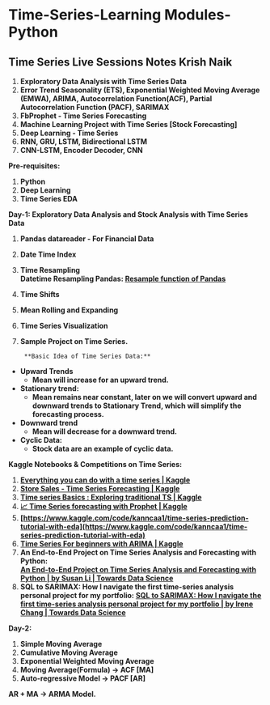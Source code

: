 # Time-Series-Learning Modules-Python

## **Time Series Live Sessions Notes Krish Naik**



1. **Exploratory Data Analysis with Time Series Data**
2. **Error Trend Seasonality (ETS), Exponential Weighted Moving Average (EMWA), ARIMA, Autocorrelation Function(ACF), Partial Autocorrelation Function (PACF), SARIMAX**
3. **FbProphet - Time Series Forecasting**
4. **Machine Learning Project with Time Series [Stock Forecasting]**
5. **Deep Learning - Time Series**
6. **RNN, GRU, LSTM, Bidirectional LSTM**
7. **CNN-LSTM, Encoder Decoder, CNN**

**Pre-requisites:**



1. **Python**
2. **Deep Learning**
3. **Time Series EDA**

**Day-1: Exploratory Data Analysis and Stock Analysis with Time Series Data**

1. **Pandas datareader - For Financial Data**
2. **Date Time Index**
3. **Time Resampling \
Datetime Resampling Pandas: [Resample function of Pandas](https://towardsdatascience.com/resample-function-of-pandas-79b17ec82a78)**
4. **Time Shifts**
5. **Mean Rolling and Expanding**
6. **Time Series Visualization**
7. **Sample Project on Time Series.**

        **Basic Idea of Time Series Data:**

* **Upward Trends**
    * **Mean will increase for an upward trend.**
* **Stationary trend:**
    * **Mean remains near constant, later on we will convert upward and downward trends to Stationary Trend, which will simplify the forecasting process.**
* **Downward trend**
    * **Mean will decrease for a downward trend.**
* **Cyclic Data:**
    * **Stock data are an example of cyclic data.**

**Kaggle Notebooks & Competitions on Time Series:**



1. **[Everything you can do with a time series | Kaggle](https://www.kaggle.com/code/thebrownviking20/everything-you-can-do-with-a-time-series)**
2. **[Store Sales - Time Series Forecasting | Kaggle](https://www.kaggle.com/competitions/store-sales-time-series-forecasting/code)**
3. **[Time series Basics : Exploring traditional TS | Kaggle](https://www.kaggle.com/code/jagangupta/time-series-basics-exploring-traditional-ts)**
4. **[📈 Time Series forecasting with Prophet | Kaggle](https://www.kaggle.com/code/robikscube/time-series-forecasting-with-prophet)**
5. **[https://www.kaggle.com/code/kanncaa1/time-series-prediction-tutorial-with-eda](https://www.kaggle.com/code/kanncaa1/time-series-prediction-tutorial-with-eda)**
6. **[Time Series For beginners with ARIMA | Kaggle](https://www.kaggle.com/code/freespirit08/time-series-for-beginners-with-arima)**
1. **An End-to-End Project on Time Series Analysis and Forecasting with Python:  \
[An End-to-End Project on Time Series Analysis and Forecasting with Python | by Susan Li | Towards Data Science](https://towardsdatascience.com/an-end-to-end-project-on-time-series-analysis-and-forecasting-with-python-4835e6bf050b)**
2. **SQL to SARIMAX: How I navigate the first time-series analysis personal project for my portfolio: [SQL to SARIMAX: How I navigate the first time-series analysis personal project for my portfolio | by Irene Chang | Towards Data Science](https://towardsdatascience.com/sql-to-sarimax-how-i-navigate-the-first-time-series-analysis-personal-project-for-my-portfolio-1ed24cba2c52)**

**Day-2:**

1. **Simple Moving Average**
2. **Cumulative Moving Average**
3. **Exponential Weighted Moving Average**
4. **Moving Average(Formula) → ACF [MA]**
5. **Auto-regressive Model → PACF [AR]**

**AR + MA → ARMA Model.**

